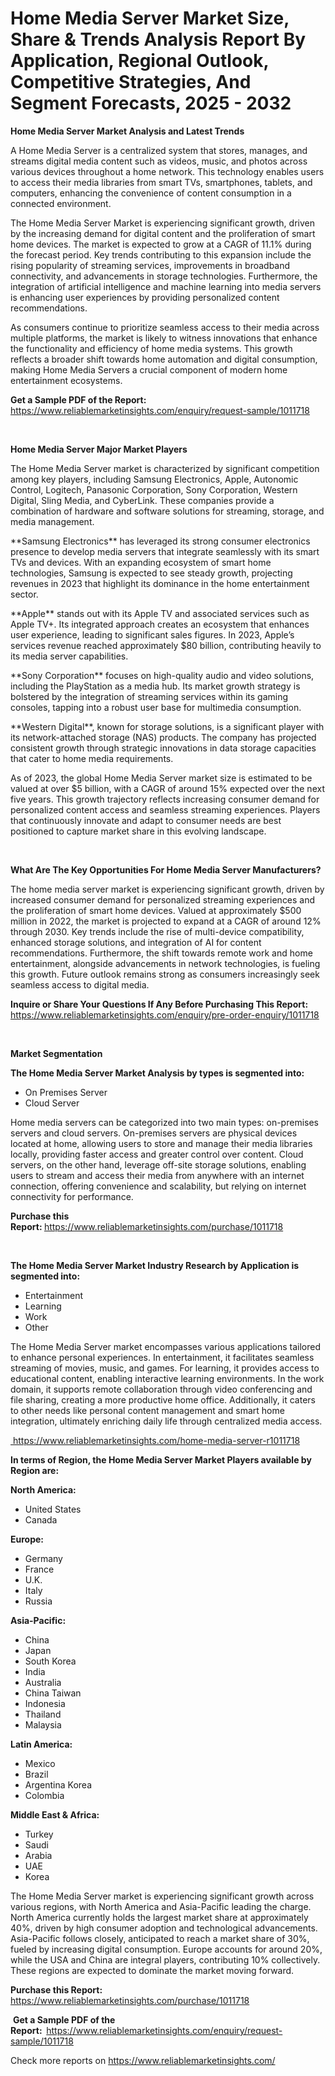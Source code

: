 <p><h1>Home Media Server Market Size, Share & Trends Analysis Report By Application, Regional Outlook, Competitive Strategies, And Segment Forecasts, 2025 - 2032</h1></p><p><strong>Home Media Server Market Analysis and Latest Trends</strong></p>
<p><p>A Home Media Server is a centralized system that stores, manages, and streams digital media content such as videos, music, and photos across various devices throughout a home network. This technology enables users to access their media libraries from smart TVs, smartphones, tablets, and computers, enhancing the convenience of content consumption in a connected environment.</p><p>The Home Media Server Market is experiencing significant growth, driven by the increasing demand for digital content and the proliferation of smart home devices. The market is expected to grow at a CAGR of 11.1% during the forecast period. Key trends contributing to this expansion include the rising popularity of streaming services, improvements in broadband connectivity, and advancements in storage technologies. Furthermore, the integration of artificial intelligence and machine learning into media servers is enhancing user experiences by providing personalized content recommendations.</p><p>As consumers continue to prioritize seamless access to their media across multiple platforms, the market is likely to witness innovations that enhance the functionality and efficiency of home media systems. This growth reflects a broader shift towards home automation and digital consumption, making Home Media Servers a crucial component of modern home entertainment ecosystems.</p></p>
<p><strong>Get a Sample PDF of the Report:&nbsp;</strong> <a href="https://www.reliablemarketinsights.com/enquiry/request-sample/1011718?utm_campaign=3064&utm_medium=2&utm_source=Github&utm_content=ia&utm_term=07032025&utm_id=home-media-server">https://www.reliablemarketinsights.com/enquiry/request-sample/1011718</a></p>
<p>&nbsp;</p>
<p><strong>Home Media Server Major Market Players</strong></p>
<p><p>The Home Media Server market is characterized by significant competition among key players, including Samsung Electronics, Apple, Autonomic Control, Logitech, Panasonic Corporation, Sony Corporation, Western Digital, Sling Media, and CyberLink. These companies provide a combination of hardware and software solutions for streaming, storage, and media management.</p><p>**Samsung Electronics** has leveraged its strong consumer electronics presence to develop media servers that integrate seamlessly with its smart TVs and devices. With an expanding ecosystem of smart home technologies, Samsung is expected to see steady growth, projecting revenues in 2023 that highlight its dominance in the home entertainment sector.</p><p>**Apple** stands out with its Apple TV and associated services such as Apple TV+. Its integrated approach creates an ecosystem that enhances user experience, leading to significant sales figures. In 2023, Apple’s services revenue reached approximately $80 billion, contributing heavily to its media server capabilities.</p><p>**Sony Corporation** focuses on high-quality audio and video solutions, including the PlayStation as a media hub. Its market growth strategy is bolstered by the integration of streaming services within its gaming consoles, tapping into a robust user base for multimedia consumption.</p><p>**Western Digital**, known for storage solutions, is a significant player with its network-attached storage (NAS) products. The company has projected consistent growth through strategic innovations in data storage capacities that cater to home media requirements.</p><p>As of 2023, the global Home Media Server market size is estimated to be valued at over $5 billion, with a CAGR of around 15% expected over the next five years. This growth trajectory reflects increasing consumer demand for personalized content access and seamless streaming experiences. Players that continuously innovate and adapt to consumer needs are best positioned to capture market share in this evolving landscape.</p></p>
<p>&nbsp;</p>
<p><strong>What Are The Key Opportunities For Home Media Server Manufacturers?</strong></p>
<p><p>The home media server market is experiencing significant growth, driven by increased consumer demand for personalized streaming experiences and the proliferation of smart home devices. Valued at approximately $500 million in 2022, the market is projected to expand at a CAGR of around 12% through 2030. Key trends include the rise of multi-device compatibility, enhanced storage solutions, and integration of AI for content recommendations. Furthermore, the shift towards remote work and home entertainment, alongside advancements in network technologies, is fueling this growth. Future outlook remains strong as consumers increasingly seek seamless access to digital media.</p></p>
<p><strong>Inquire or Share Your Questions If Any Before Purchasing This Report:</strong> <a href="https://www.reliablemarketinsights.com/enquiry/pre-order-enquiry/1011718?utm_campaign=3064&utm_medium=2&utm_source=Github&utm_content=ia&utm_term=07032025&utm_id=home-media-server">https://www.reliablemarketinsights.com/enquiry/pre-order-enquiry/1011718</a></p>
<p>&nbsp;</p>
<p><strong>Market Segmentation</strong></p>
<p><strong>The Home Media Server Market Analysis by types is segmented into:</strong></p>
<p><ul><li>On Premises Server</li><li>Cloud Server</li></ul></p>
<p><p>Home media servers can be categorized into two main types: on-premises servers and cloud servers. On-premises servers are physical devices located at home, allowing users to store and manage their media libraries locally, providing faster access and greater control over content. Cloud servers, on the other hand, leverage off-site storage solutions, enabling users to stream and access their media from anywhere with an internet connection, offering convenience and scalability, but relying on internet connectivity for performance.</p></p>
<p><strong>Purchase this Report:&nbsp;</strong><a href="https://www.reliablemarketinsights.com/purchase/1011718?utm_campaign=3064&utm_medium=2&utm_source=Github&utm_content=ia&utm_term=07032025&utm_id=home-media-server">https://www.reliablemarketinsights.com/purchase/1011718</a></p>
<p>&nbsp;</p>
<p><strong>The Home Media Server Market Industry Research by Application is segmented into:</strong></p>
<p><ul><li>Entertainment</li><li>Learning</li><li>Work</li><li>Other</li></ul></p>
<p><p>The Home Media Server market encompasses various applications tailored to enhance personal experiences. In entertainment, it facilitates seamless streaming of movies, music, and games. For learning, it provides access to educational content, enabling interactive learning environments. In the work domain, it supports remote collaboration through video conferencing and file sharing, creating a more productive home office. Additionally, it caters to other needs like personal content management and smart home integration, ultimately enriching daily life through centralized media access.</p></p>
<p><a href="https://www.reliablemarketinsights.com/home-media-server-r1011718?utm_campaign=3064&utm_medium=2&utm_source=Github&utm_content=ia&utm_term=07032025&utm_id=home-media-server">&nbsp;https://www.reliablemarketinsights.com/home-media-server-r1011718</a></p>
<p><strong>In terms of Region, the Home Media Server Market Players available by Region are:</strong></p>
<p>
    <p> <strong> North America: </strong>
        <ul>
            <li>United States</li>
            <li>Canada</li>
        </ul>
        </p> 
    <p> <strong> Europe: </strong>
        <ul>
            <li>Germany</li>
            <li>France</li>
            <li>U.K.</li>
            <li>Italy</li>
            <li>Russia</li>
        </ul>
        </p> 
    <p> <strong> Asia-Pacific: </strong>
        <ul>
            <li>China</li>
            <li>Japan</li>
            <li>South Korea</li>
            <li>India</li>
            <li>Australia</li>
            <li>China Taiwan</li>
            <li>Indonesia</li>
            <li>Thailand</li>
            <li>Malaysia</li>
        </ul>
        </p> 
    <p> <strong> Latin America: </strong>
        <ul>
            <li>Mexico</li>
            <li>Brazil</li>
            <li>Argentina Korea</li>
            <li>Colombia</li>
        </ul>
        </p> 
    <p> <strong> Middle East & Africa: </strong>
        <ul>
            <li>Turkey</li>
            <li>Saudi</li>
            <li>Arabia</li>
            <li>UAE</li>
            <li>Korea</li>
        </ul>
    </p>
    </p>
<p><p>The Home Media Server market is experiencing significant growth across various regions, with North America and Asia-Pacific leading the charge. North America currently holds the largest market share at approximately 40%, driven by high consumer adoption and technological advancements. Asia-Pacific follows closely, anticipated to reach a market share of 30%, fueled by increasing digital consumption. Europe accounts for around 20%, while the USA and China are integral players, contributing 10% collectively. These regions are expected to dominate the market moving forward.</p></p>
<p><strong>Purchase this Report: </strong><a href="https://www.reliablemarketinsights.com/purchase/1011718?utm_campaign=3064&utm_medium=2&utm_source=Github&utm_content=ia&utm_term=07032025&utm_id=home-media-server">https://www.reliablemarketinsights.com/purchase/1011718</a></p>
<p>&nbsp;<strong>Get a Sample PDF of the Report:&nbsp;&nbsp;</strong><a href="https://www.reliablemarketinsights.com/enquiry/request-sample/1011718?utm_campaign=3064&utm_medium=2&utm_source=Github&utm_content=ia&utm_term=07032025&utm_id=home-media-server">https://www.reliablemarketinsights.com/enquiry/request-sample/1011718</a></p>
<p><strong></strong></p>
<p>Check more reports on <a href="https://www.reliablemarketinsights.com/?utm_campaign=3064&utm_medium=2&utm_source=Github&utm_content=ia&utm_term=07032025&utm_id=home-media-server">https://www.reliablemarketinsights.com/</a></p>